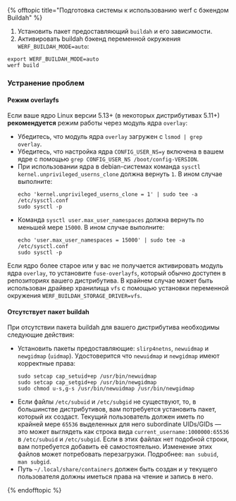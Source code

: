 {% offtopic title="Подготовка системы к использованию werf с бэкендом Buildah" %}
1. Установить пакет предоставляющий `buildah` и его зависимости.
2. Активировать buildah бэкенд переменной окружения `WERF_BUILDAH_MODE=auto`:

```shell
export WERF_BUILDAH_MODE=auto
werf build
```

### Устранение проблем

#### Режим overlayfs

Если ваше ядро Linux версии 5.13+ (в некоторых дистрибутивах 5.11+) **рекомендуется** режим работы через модуль ядра `overlay`:
- Убедитесь, что модуль ядра `overlay` загружен с `lsmod | grep overlay`.
- Убедитесь, что настройка ядра `CONFIG_USER_NS=y` включена в вашем ядре с помощью `grep CONFIG_USER_NS /boot/config-VERSION`.
- При использовании ядра в debian-системах команда `sysctl kernel.unprivileged_userns_clone` должна вернуть `1`. В ином случае выполните:
    ```shell
    echo 'kernel.unprivileged_userns_clone = 1' | sudo tee -a /etc/sysctl.conf
    sudo sysctl -p
    ```
- Команда `sysctl user.max_user_namespaces` должна вернуть по меньшей мере `15000`. В ином случае выполните:
    ```shell
    echo 'user.max_user_namespaces = 15000' | sudo tee -a /etc/sysctl.conf
    sudo sysctl -p
    ```

Если ядро более старое или у вас не получается активировать модуль ядра `overlay`, то установите `fuse-overlayfs`, который обычно доступен в репозиториях вашего дистрибутива. В крайнем случае может быть использован драйвер хранилища `vfs` с помощью установки переменной окружения `WERF_BUILDAH_STORAGE_DRIVER=vfs`.

#### Отсутствует пакет buildah

При отсутствии пакета buildah для вашего дистрибутива необходимы следующие действия:
- Установить пакеты предоставляющие: `slirp4netns`, `newuidmap` и `newgidmap` (`uidmap`). Удостоверится что `newuidmap` и `newgidmap` имеют корректные права:
    ```shell
    sudo setcap cap_setuid+ep /usr/bin/newuidmap
    sudo setcap cap_setgid+ep /usr/bin/newgidmap
    sudo chmod u-s,g-s /usr/bin/newuidmap /usr/bin/newgidmap
    ```
-  Если файлы `/etc/subuid` и `/etc/subgid` не существуют, то, в большинстве дистрибутивов, вам потребуется установить пакет, который их создаст. Текущий пользователь должен иметь по крайней мере `65536` выделенных для него subordinate UIDs/GIDs — это может выглядеть как строка вида `current_username:1000000:65536` в `/etc/subuid` и `/etc/subgid`. Если в этих файлах нет подобной строки, вам потребуется добавить её самостоятельно. Изменение этих файлов может потребовать перезагрузки. Подробнее: `man subuid`, `man subgid`.
- Путь `~/.local/share/containers` должен быть создан и у текущего пользователя должны иметься права на чтение и запись в него.

{% endofftopic %}
